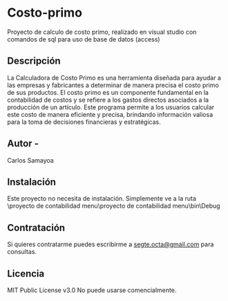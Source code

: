 # Costo-primo
Proyecto de calculo de costo primo, realizado en visual studio con comandos de sql para uso de base de datos (access)
﻿
## Descripción
La Calculadora de Costo Primo es una herramienta diseñada para ayudar a las empresas y fabricantes a determinar de manera precisa el costo primo de sus productos. El costo primo es un componente fundamental en la contabilidad de costos y se refiere a los gastos directos asociados a la producción de un artículo. Este programa permite a los usuarios calcular este costo de manera eficiente y precisa, brindando información valiosa para la toma de decisiones financieras y estratégicas.
## Autor -
Carlos Samayoa

## Instalación
Este proyecto no necesita de instalación. Simplemente ve a la ruta \\proyecto de contabilidad menu\proyecto de contabilidad menu\bin\Debug
## Contratación
Si quieres contratarme puedes escribirme a segte.octa@gmail.com para consultas.
## Licencia
MIT Public License v3.0
No puede usarse comencialmente.
